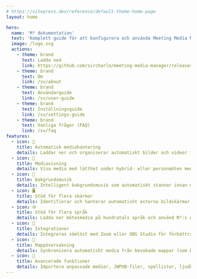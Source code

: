 ```yaml
---
# https://vitepress.dev/reference/default-theme-home-page
layout: home

hero:
  name: 'M³ dokumentation'
  text: 'Komplett guide för att konfigurera och använda Meeting Media Manager'
  image: /logo.svg
  actions:
    - theme: brand
      text: Ladda ned
      link: https://github.com/sircharlo/meeting-media-manager/releases/latest
    - theme: brand
      text: Om
      link: /sv/about
    - theme: brand
      text: Användarguide
      link: /sv/user-guide
    - theme: brand
      text: Inställningsguide
      link: /sv/settings-guide
    - theme: brand
      text: Vanliga frågor (FAQ)
      link: /sv/faq
features:
  - icon: 🚀
    title: Automatisk mediahantering
    details: Laddar ner och organiserar automatiskt bilder och videor för församlingsmöten på vilket språk som helst som finns på Jehovas vittnens officiella websida.
  - icon: 🎦
    title: Mediavisning
    details: Visa media med lätthet under hybrid- eller personmöten med avancerade kontroller, zoom/panoreringsmöjligheter och anpassade tidsmöjligheter.
  - icon: 🎵
    title: Bakgrundsmusik
    details: Intelligent bakgrundsmusik som automatiskt stannar innan mötet börjar och kan startas igen med ett klick efter mötet.
  - icon: 🖥️
    title: Stöd för flera skärmar
    details: Identifierar och hanterar automatiskt externa bildskärmar för smidig mediavisning och delning av websidor.
  - icon: 🌐
    title: Stöd för flera språk
    details: Ladda ner mötesmedia på hundratals språk och använd M³:s gränssnitt i något av de många tillgängliga språken.
  - icon: 🧩
    title: Integrationer
    details: Integreras sömlöst med Zoom eller OBS Studio för förbättrad mediehantering och uppspelning under möten.
  - icon: 📁
    title: Mappövervakning
    details: Synkronisera automatiskt media från bevakade mappar (som Dropbox eller OneDrive) och exportera media till mappar.
  - icon: 🎯
    title: Avancerade funktioner
    details: Importera anpassade medier, JWPUB-filer, spellistor, ljudbibelinspelningar och hantera flera församlingar.
---
```

